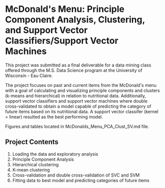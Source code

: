 # McDonald's Menu: Principle Component Analysis, Clustering, and Support Vector Classifiers/Support Vector Machines
This project was submitted as a final deliverable for a data mining class offered through the M.S. Data Science program at the University of Wisconsin - Eau Claire.

The project focuses on past and current items from the McDonald's menu with a goal of calculating and visualizing principle components and clusters (k-means and hierarchical) in relation to nutritional data.  Additionally, support vector classifiers and support vector machines where double cross-validated to obtain a model capable of predicting the category of future items based on its nutritional data.  A support vector classifer (kernel = linear) resulted as the best performing model.  

Figures and tables located in McDonalds_Menu_PCA_Clust_SV.md file.

## Project Contents
1.  Loading the data and exploratory analysis
2.  Principle Component Analysis
2.  Hierarchical clustering
3.  K-mean clustering
4.  Cross-validation and double cross-validation of SVC and SVM
5.  Fitting data to best model and predicting categories of future items
